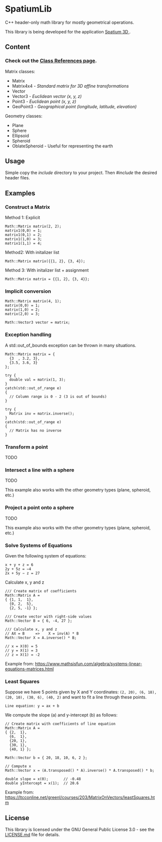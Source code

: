 # SpatiumLib
C++ header-only math library for mostly geometrical operations.

This library is being developed for the application [Spatium 3D ](http://spatium3d.com/).

## Content

### Check out the [Class References page](https://martijnkoopman.github.io/SpatiumLib/html/inherits.html).

Matrix classes:
* Matrix
* Matrix4x4 *- Standard matrix for 3D affine transformations*
* Vector
* Vector3 - *Euclidean vector (x, y, z)*
* Point3 - *Euclidean point (x, y, z)*
* GeoPoint3 - *Geographical point (longitude, latitude, elevation)*

Geometry classes:
* Plane
* Sphere
* Ellipsoid
* Spheroid
* OblateSpheroid - Useful for representing the earth

## Usage
Simple copy the *include* directory to your project.
Then *#include* the desired header files.

## Examples

### Construct a Matrix
Method 1: Explicit
```
Math::Matrix matrix(2, 2);
matrix1(0,0) = 1;
matrix1(0,1) = 2;
matrix1(1,0) = 3;
matrix1(1,1) = 4;
```

Method2: With initalizer list
```
Math::Matrix matrix({{1, 2}, {3, 4});
```

Method 3: With initalizer list + assignment
```
Math::Matrix matrix = {{1, 2}, {3, 4}};
```


### Implicit conversion
```
Math::Matrix matrix(4, 1);
matrix(0,0) = 1;
matrix(1,0) = 2;
matrix(2,0) = 3;

Math::Vector3 vector = matrix;
```

### Exception handling
A std::out_of_bounds exception can be thrown in many situations.
```
Math::Matrix matrix = {
  {3  , 3.2, 3},
  {3.5, 3.6, 3}
};

try {
  double val = matrix(1, 3);
}
catch(std::out_of_range e)
{
  // Column range is 0 - 2 (3 is out of bounds)
}

try {
  Matrix inv = matrix.inverse();
}
catch(std::out_of_range e)
{
  // Matrix has no inverse
}
```

### Transform a point
TODO

### Intersect a line with a sphere
TODO

This example also works with the other geometry types (plane, spheroid, etc.)

### Project a point onto a sphere
TODO

This example also works with the other geometry types (plane, spheroid, etc.)

### Solve Systems of Equations
Given the following system of equations:
```
x + y + z = 6
2y + 5z = −4
2x + 5y − z = 27
```
Calculate x, y and z
```
/// Create matrix of coefficients
Math::Matrix A =
{ {1, 1,  1},
  {0, 2,  5},
  {2, 5, -1} };

/// Create vector with right-side values
Math::Vector B = { 6, -4, 27 };

/// Calculate x, y and z
// AX = B     =>    X = inv(A) * B
Math::Vector X = A.inverse() * B;

// x = X(0) = 5
// y = X(1) = 3
// z = X(1) = -2
```

Example from: https://www.mathsisfun.com/algebra/systems-linear-equations-matrices.html

### Least Squares
Suppose we have 5 points given by X and Y coordinates:
```(2, 20), (6, 18), (20, 10), (30, 6), (40, 2)```
and want to fit a line through these points.

```Line equation: y = ax + b```

We compute the slope (a) and y-intercept (b) as follows:
```
// Create matrix with coefficients of line equation
Math::Matrix A =
{ {2,  1},
  {6,  1},
  {20, 1},
  {30, 1},
  {40, 1} };

Math::Vector b = { 20, 18, 10, 6, 2 };

// Compute x
Math::Vector x = (A.transposed() * A).inverse() * A.transposed() * b;

double slope = x(0);       // -0.48
double yIntercept = x(1);  // 20.6
```

Example from: https://ltcconline.net/greenl/courses/203/MatrixOnVectors/leastSquares.htm

## License
This library is licensed under the GNU General Public License 3.0 - see the [LICENSE.md](LICENSE.md) file for details.
